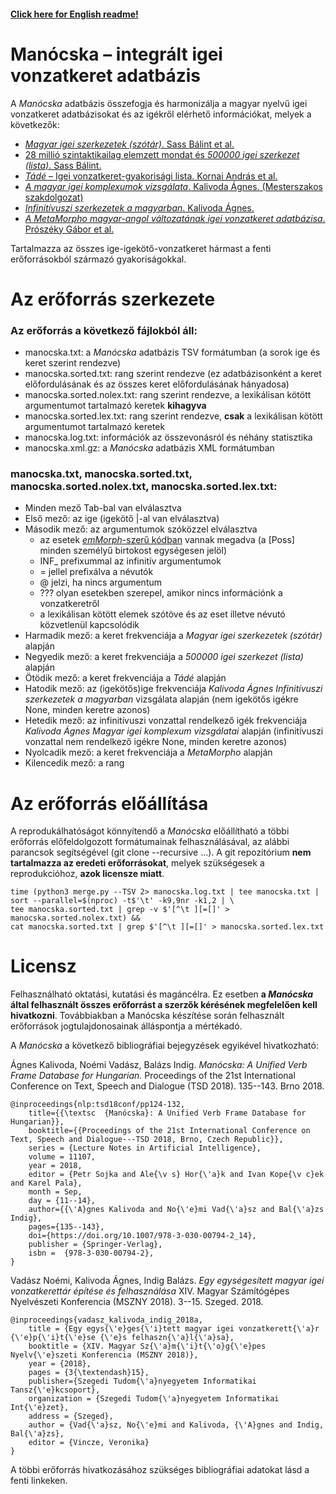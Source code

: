 #### [Click here for English readme!](https://github.com/ppke-nlpg/manocska/blob/master/README.en.md)

# Manócska – integrált igei vonzatkeret adatbázis

A _Manócska_ adatbázis összefogja és harmonizálja a magyar nyelvű igei vonzatkeret adatbázisokat és az igékről elérhető információkat, melyek a következők:

- [_Magyar igei szerkezetek (szótár)_. Sass Bálint et al.](ige_szotar/README.md)
- [28 millió szintaktikailag elemzett mondat és _500000 igei szerkezet (lista)_. Sass Bálint.](isz/README.md)
- [_Tádé_ – Igei vonzatkeret-gyakorisági lista. Kornai András et al.](tade/README.md)
- [_A magyar igei komplexumok vizsgálata_. Kalivoda Ágnes. (Mesterszakos szakdolgozat)](https://github.com/kagnes/hungarian_verbal_complex/)
- [_Infinitívuszi szerkezetek a magyarban_. Kalivoda Ágnes.](https://github.com/kagnes/infinitival_constructions)
- [_A MetaMorpho magyar-angol változatának igei vonzatkeret adatbázisa_. Prószéky Gábor et al.](MetaMorphoHuEn/README.md)

Tartalmazza az összes ige-igekötő-vonzatkeret hármast a fenti erőforrásokból származó gyakoriságokkal.

# Az erőforrás szerkezete

### Az erőforrás a következő fájlokból áll:

- manocska.txt: a _Manócska_ adatbázis TSV formátumban (a sorok ige és keret szerint rendezve)
- manocska.sorted.txt: rang szerint rendezve (ez adatbázisonként a keret előfordulásának és az összes keret előfordulásának hányadosa)
- manocska.sorted.nolex.txt: rang szerint rendezve, a lexikálisan kötött argumentumot tartalmazó keretek __kihagyva__
- manocska.sorted.lex.txt: rang szerint rendezve, __csak__ a lexikálisan kötött argumentumot tartalmazó keretek
- manocska.log.txt: információk az összevonásról és néhány statisztika
- manocska.xml.gz: a _Manócska_ adatbázis XML formátumban

### manocska.txt, manocska.sorted.txt, manocska.sorted.nolex.txt, manocska.sorted.lex.txt:

- Minden mező Tab-bal van elválasztva
- Első mező: az ige (igekötő |-al van elválasztva)
- Második mező: az argumentumok szóközzel elválasztva
    - az esetek [_emMorph_-szerű kódban](https://e-magyar.hu/hu/textmodules/emmorph_codelist) vannak megadva (a [Poss] minden személyű birtokost egységesen jelöl)
    - INF_ prefixummal az infinitív argumentumok
    - = jellel prefixálva a névutók
    - @ jelzi, ha nincs argumentum
    - ??? olyan esetekben szerepel, amikor nincs információnk a vonzatkeretről
    - a lexikálisan kötött elemek szótöve és az eset illetve névutó közvetlenül kapcsolódik
- Harmadik mező: a keret frekvenciája a _Magyar igei szerkezetek (szótár)_ alapján
- Negyedik mező: a keret frekvenciája a _500000 igei szerkezet (lista)_ alapján
- Ötödik mező: a keret frekvenciája a _Tádé_ alapján
- Hatodik mező: az (igekötős)ige frekvenciája _Kalivoda Ágnes Infinitívuszi szerkezetek a magyarban_ vizsgálata alapján (nem igekötős igékre None, minden keretre azonos)
- Hetedik mező: az infinitívuszi vonzattal rendelkező igék frekvenciája _Kalivoda Ágnes Magyar igei komplexum vizsgálatai_ alapján (infinitívuszi vonzattal nem rendelkező igékre None, minden keretre azonos)
- Nyolcadik mező: a keret frekvenciája a _MetaMorpho_ alapján
- Kilencedik mező: a rang

# Az erőforrás előállítása

A reprodukálhatóságot könnyítendő a _Manócska_ előállítható a többi erőforrás előfeldolgozott formátumainak felhasználásával, az alábbi parancsok segítségével (git clone --recursive ...).
A git repozitórium __nem tartalmazza az eredeti erőforrásokat__, melyek szükségesek a reprodukcióhoz, __azok licensze miatt__.

    time (python3 merge.py --TSV 2> manocska.log.txt | tee manocska.txt | sort --parallel=$(nproc) -t$'\t' -k9,9nr -k1,2 | \
    tee manocska.sorted.txt | grep -v $'[^\t ][=[]' > manocska.sorted.nolex.txt) &&
    cat manocska.sorted.txt | grep $'[^\t ][=[]' > manocska.sorted.lex.txt

# Licensz

Felhasználható oktatási, kutatási és magáncélra. Ez esetben __a _Manócska_ által felhasznált összes erőforrást a szerzők kérésének megfelelően kell hivatkozni__.
Továbbiakban a Manócska készítése során felhasznált erőforrások jogtulajdonosainak álláspontja a mértékadó.

A _Manócska_ a következő bibliográfiai bejegyzések egyikével hivatkozható:

Ágnes Kalivoda, Noémi Vadász, Balázs Indig. _Manócska: A Unified Verb Frame Database for Hungarian._ Proceedings of the 21st International Conference on Text, Speech and Dialogue (TSD 2018). 135--143. Brno 2018.

	@inproceedings{nlp:tsd18conf/pp124-132,
		title={{\textsc  {Manócska}: A Unified Verb Frame Database for Hungarian}},
		booktitle={{Proceedings of the 21st International Conference on Text, Speech and Dialogue---TSD 2018, Brno, Czech Republic}},
		series = {Lecture Notes in Artificial Intelligence},
		volume = 11107,
		year = 2018,
		editor = {Petr Sojka and Ale{\v s} Hor{\'a}k and Ivan Kope{\v c}ek and Karel Pala},
		month = Sep,
		day = {11--14},
		author={{\'A}gnes Kalivoda and No{\'e}mi Vad{\'a}sz and Bal{\'a}zs Indig},
		pages={135--143},
		doi={https://doi.org/10.1007/978-3-030-00794-2_14},
		publisher = {Springer-Verlag},
		isbn =  {978-3-030-00794-2},
	}

Vadász Noémi, Kalivoda Ágnes, Indig Balázs. _Egy egységesített magyar igei vonzatkerettár építése és felhasználása_ XIV. Magyar Számítógépes Nyelvészeti Konferencia (MSZNY 2018). 3--15. Szeged. 2018.

    @inproceedings{vadasz_kalivoda_indig_2018a,
        title = {Egy egys{\'e}ges{\'i}tett magyar igei vonzatkerett{\'a}r {\'e}p{\'i}t{\'e}se {\'e}s felhaszn{\'a}l{\'a}sa},
        booktitle = {XIV. Magyar Sz{\'a}m{\'i}t{\'o}g{\'e}pes Nyelv{\'e}szeti Konferencia (MSZNY 2018)},
        year = {2018},
        pages = {3{\textendash}15},
        publisher={Szegedi Tudom{\'a}nyegyetem Informatikai Tansz{\'e}kcsoport},
        organization = {Szegedi Tudom{\'a}nyegyetem Informatikai Int{\'e}zet},
        address = {Szeged},
        author = {Vad{\'a}sz, No{\'e}mi and Kalivoda, {\'A}gnes and Indig, Bal{\'a}zs},
        editor = {Vincze, Veronika}
    }

A többi erőforrás hivatkozásához szükséges bibliográfiai adatokat lásd a fenti linkeken.

